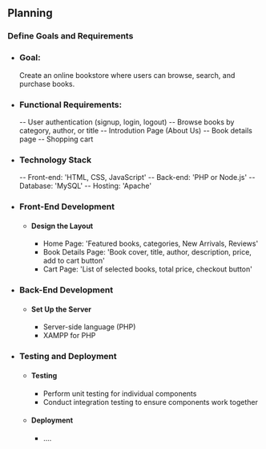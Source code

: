 ## Planning 

### Define Goals and Requirements

- ### Goal: 
    Create an online bookstore where users can browse, search, and purchase books.

- ### Functional Requirements:
    -- User authentication (signup, login, logout)
    -- Browse books by category, author, or title
    -- Introdution Page (About Us)
    -- Book details page
    -- Shopping cart    

- ### Technology Stack
    -- Front-end: 'HTML, CSS, JavaScript'
    -- Back-end: 'PHP or Node.js'
    -- Database: 'MySQL'
    -- Hosting: 'Apache'

- ### Front-End Development
    - #### Design the Layout
        - Home Page: 'Featured books, categories, New Arrivals, Reviews'
        - Book Details Page: 'Book cover, title, author, description, price, add to cart button'
        - Cart Page: 'List of selected books, total price, checkout button'   

- ###  Back-End Development
    - #### Set Up the Server
        - Server-side language (PHP)
        - XAMPP for PHP

- ### Testing and Deployment
    - #### Testing
        - Perform unit testing for individual components
        - Conduct integration testing to ensure components work together

    - #### Deployment
        - ....    
